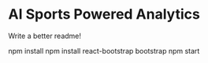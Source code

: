 # AI Sports Powered Analytics
Write a better readme!

npm install
npm install react-bootstrap bootstrap
npm start
